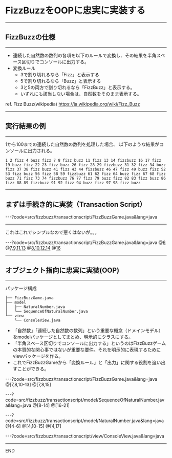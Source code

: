 # FizzBuzzをOOPに忠実に実装する

---

## FizzBuzzの仕様

---

* 連続した自然数の数列の各項を以下のルールで変換し、その結果を半角スペース区切りでコンソールに出力する。
* 変換ルール
  * 3で割り切れるなら「Fizz」と表示する
  * 5で割り切れるなら「Buzz」と表示する
  * 3と5の両方で割り切れるなら「FizzBuzz」と表示する。
  * いずれにも該当しない場合は、自然数をそのまま表示する。

ref. Fizz Buzz(wikipedia) https://ja.wikipedia.org/wiki/Fizz_Buzz

---

## 実行結果の例
---

1から100までの連続した自然数の数列を処理した場合、
以下のような結果がコンソールに出力される。

```text
1 2 fizz 4 buzz fizz 7 8 fizz buzz 11 fizz 13 14 fizzbuzz 16 17 fizz 19 buzz fizz 22 23 fizz buzz 26 fizz 28 29 fizzbuzz 31 32 fizz 34 buzz fizz 37 38 fizz buzz 41 fizz 43 44 fizzbuzz 46 47 fizz 49 buzz fizz 52 53 fizz buzz 56 fizz 58 59 fizzbuzz 61 62 fizz 64 buzz fizz 67 68 fizz buzz 71 fizz 73 74 fizzbuzz 76 77 fizz 79 buzz fizz 82 83 fizz buzz 86 fizz 88 89 fizzbuzz 91 92 fizz 94 buzz fizz 97 98 fizz buzz
```

---

## まずは手続き的に実装（Transaction Script）

---?code=src/fizzbuzz/transactionscript/FizzBuzzGame.java&lang=java

---

これはこれでシンプルなので悪くはないが。。。

---?code=src/fizzbuzz/transactionscript/FizzBuzzGame.java&lang=java
@[6](「連続した自然数の数列」という重要な概念が「startからendまでの繰り返し」として暗黙に表現されている)
@[7,9,11,13](「変換ルール」の「割り切れる」という概念がjavaの「%」「==」「&&」演算子の組み合わせで暗黙に表現されている)
@[8,10,12,14](変換ルールによる「判断」をしたらそのまま「変換しつつ出力」するので、２つの関心事が強く結合している)
@[16](各項を「半角スペース区切り」にする「出力フォーマットの調整」が「各項を変換->出力」した後処理としてさりげなく登場する)

---

## オブジェクト指向に忠実に実装(OOP)

---

パッケージ構成

```text
├── FizzBuzzGame.java
├── model
│   ├── NaturalNumber.java
│   └── SequenceOfNaturalNumber.java
└── view
    └── ConsoleView.java
```

* 「自然数」「連続した自然数の数列」という重要な概念（ドメインモデル）をmodelパッケージとしてまとめ、明示的にクラスにする。
* 「半角スペース区切りでコンソールに出力する」というのはFizzBuzzゲームの本質的な関心事ではないが重要な要件。それを明示的に表現するためにviewパッケージを作る。
* これでFizzBuzzGameから「変換ルール」と「出力」に関する役割を追い出すことができる。

---?code=src/fizzbuzz/transactionscript/FizzBuzzGame.java&lang=java
@[7,8,10-13]
@[7,8,15]

---?code=src/fizzbuzz/transactionscript/model/SequenceOfNaturalNumber.java&lang=java
@[8-14]
@[16-21]

---?code=src/fizzbuzz/transactionscript/model/NaturalNumber.java&lang=java
@[4-6]
@[4,10-15]
@[4,17]

---?code=src/fizzbuzz/transactionscript/view/ConsoleView.java&lang=java

---
END
